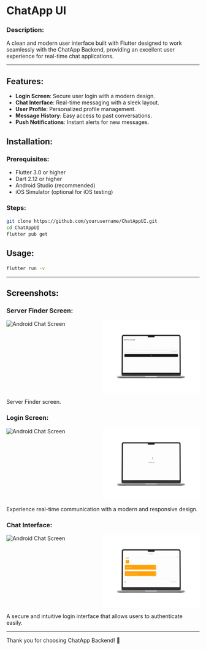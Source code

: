 # ChatApp UI

### Description:
A clean and modern user interface built with Flutter designed to work seamlessly with the ChatApp Backend, providing an excellent user experience for real-time chat applications.

---

## Features:

-  **Login Screen**: Secure user login with a modern design.
-  **Chat Interface**: Real-time messaging with a sleek layout.
-  **User Profile**: Personalized profile management.
-  **Message History**: Easy access to past conversations.
-  **Push Notifications**: Instant alerts for new messages.



## Installation:

### Prerequisites:
- Flutter 3.0 or higher
- Dart 2.12 or higher
- Android Studio (recommended)
- iOS Simulator (optional for iOS testing)

### Steps:
```bash
git clone https://github.com/yourusername/ChatAppUI.git
cd ChatAppUI
flutter pub get
```

## Usage:
```bash
flutter run -v
```
---

## Screenshots:

### Server Finder Screen:
<div style="display: flex; gap: 10px;width:100%;">
  <img src="../mockups/login-android-m.png" alt="Android Chat Screen" width="50%" />
  <img src="../mockups/login-windows-m.png" alt="Windows Chat Screen" width="50%" />
</div>

Server Finder screen.

### Login Screen:
<div style="display: flex; gap: 10px;width:100%;">
  <img src="../mockups/server_finder_android_m.png" alt="Android Chat Screen" width="50%" />
  <img src="../mockups/server_finder_windows_m.png" alt="Windows Chat Screen" width="50%" />
</div>

Experience real-time communication with a modern and responsive design.

### Chat Interface:
<div style="display: flex; gap: 10px;width:100%;">
  <img src="../mockups/chat_screen_android-m.png" alt="Android Chat Screen" width="50%" />
  <img src="../mockups/chat_screen_windows-m.png" alt="Windows Chat Screen" width="50%" />
</div>


A secure and intuitive login interface that allows users to authenticate easily.

---

Thank you for choosing ChatApp Backend! 🚀
